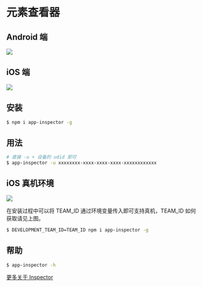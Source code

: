 # 元素查看器

## Android 端

![](http://ww4.sinaimg.cn/large/7dfcf2f7gw1f7bwlhpakwg20s40kge3k.gif)

## iOS 端

![](http://ww4.sinaimg.cn/large/7dfcf2f7gw1f7bwp1mgiyg20s40kg7wh.gif)

## 安装

``` bash
$ npm i app-inspector -g
```

## 用法

``` bash
# 直接 -u + 设备的 udid 即可
$ app-inspector -u xxxxxxxx-xxxx-xxxx-xxxx-xxxxxxxxxxxx
```

## iOS 真机环境

![](http://wx1.sinaimg.cn/large/6d308bd9gy1fg7cnt9hf6j20t70h7782.jpg)

在安装过程中可以将 TEAM_ID 通过环境变量传入即可支持真机，TEAM_ID 如何获取请见上图。

``` bash
$ DEVELOPMENT_TEAM_ID=TEAM_ID npm i app-inspector -g
```

## 帮助

``` bash
$ app-inspector -h
```

[更多关于 Inspector](//github.com/macacajs/app-inspector)
